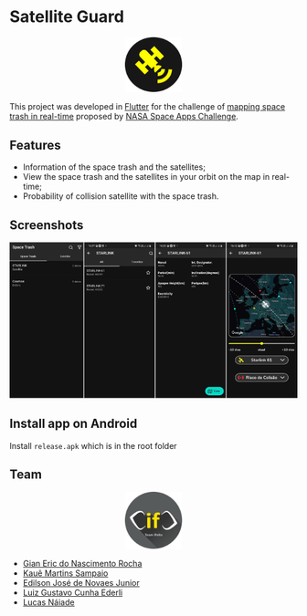 # Satellite Guard

<p align="center">
<img src="assets/logo.png" alt="logo" width="100"/>
</p>

This project was developed in [Flutter](https://flutter.dev/) for the challenge of [mapping space trash in real-time](https://2021.spaceappschallenge.org/challenges/statements/mapping-space-trash-in-real-time/details) proposed by [NASA Space Apps Challenge](https://2021.spaceappschallenge.org/]).

## Features

- Information of the space trash and the satellites;
- View the space trash and the satellites in your orbit on the map in real-time;
- Probability of collision satellite with the space trash.
## Screenshots

![App](/assets/app.png)

## Install app on Android

Install `release.apk` which is in the root folder

## Team

<p align="center">
<img src="assets/Ifnito.png" alt="team" width="100"/>
</p>

- [Gian Eric do Nascimento Rocha](https://github.com/gianeric)
- [Kauê Martins Sampaio](https://github.com/kmartins)
- [Edilson José de Novaes Junior](https://github.com/edilsonnovaes)
- [Luiz Gustavo Cunha Ederli](https://github.com/luizgce)
- [Lucas Náiade](https://github.com/lucasnsa)
